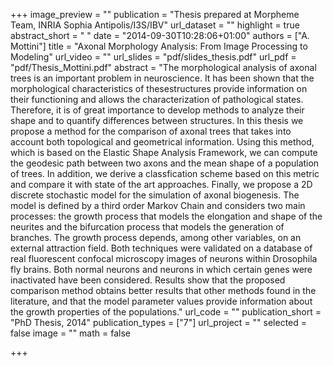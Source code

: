 +++
image_preview = ""
publication = "Thesis prepared at Morpheme Team, INRIA Sophia Antipolis/I3S/IBV"
url_dataset = ""
highlight = true
abstract_short = " "
date = "2014-09-30T10:28:06+01:00"
authors = ["A. Mottini"]
title = "Axonal Morphology Analysis: From Image Processing to Modeling"
url_video = ""
url_slides = "pdf/slides_thesis.pdf"
url_pdf = "pdf/Thesis_Mottini.pdf"
abstract = "The morphological analysis of axonal trees is an important problem in neuroscience. It has been shown that the morphological characteristics of thesestructures provide information on their functioning and allows the characterization of pathological states. Therefore, it is of great importance to develop methods to analyze their shape and to quantify differences between structures. In this thesis we propose a method for the comparison of axonal trees that takes into account both topological and geometrical information. Using this method, which is based on the Elastic Shape Analysis Framework, we can compute the geodesic path between two axons and the mean shape of a population of trees. In addition, we derive a classfication scheme based on this metric and compare it with state of the art approaches. Finally, we propose a 2D discrete stochastic model for the simulation of axonal biogenesis. The model is defined by a third order Markov Chain and considers two main processes: the growth process that models the elongation and shape of the neurites and the bifurcation process that models the generation of branches. The growth process depends, among other variables, on an external attraction field. Both techniques were validated on a database of real fluorescent confocal microscopy images of neurons within Drosophila fly brains. Both normal neurons and neurons in which certain genes were inactivated have been considered. Results show that the proposed comparison method obtains better results that other methods found in the literature, and that the model parameter values provide information about the growth properties of the populations."
url_code = ""
publication_short = "PhD Thesis, 2014"
publication_types = ["7"]
url_project = ""
selected = false
image = ""
math = false

+++

